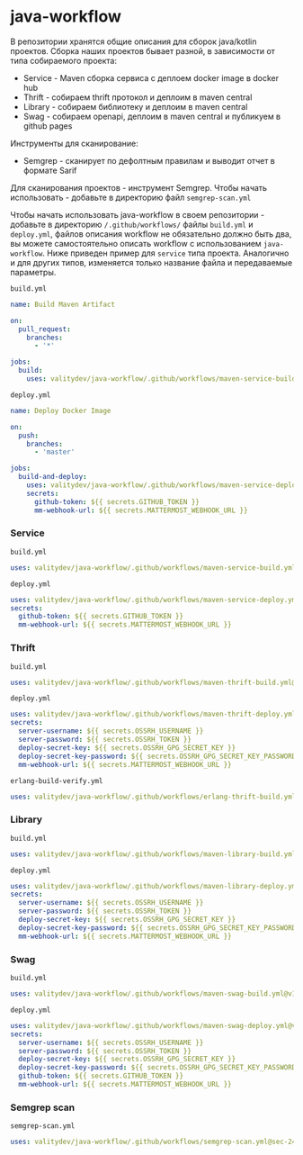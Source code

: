 # java-workflow

В репозитории хранятся общие описания для сборок java/kotlin проектов.
Сборка наших проектов бывает разной, в зависимости от типа собираемого проекта:
 - Service - Maven сборка сервиса с деплоем docker image в docker hub
 - Thrift  - собираем thrift протокол и деплоим в maven central
 - Library - собираем библиотеку и деплоим в maven central
 - Swag    - собираем openapi, деплоим в maven central и публикуем в github pages

 Инструменты для сканирование:
 - Semgrep - сканирует по дефолтным правилам и выводит отчет в формате Sarif

Для сканирования проектов - инструмент Semgrep.
Чтобы начать использовать - добавьте в директорию файл `semgrep-scan.yml`
 
Чтобы начать использовать java-workflow в своем репозитории - добавьте в директорию `/.github/workflows/` файлы
`build.yml` и `deploy.yml`, файлов описания workflow не обязательно должно быть два, вы можете самостоятельно описать workflow с использованием `java-workflow`.
Ниже приведен пример для `service` типа проекта. Аналогично и для других типов, изменяется только название файла и передаваемые параметры.

`build.yml`
```yaml
name: Build Maven Artifact

on:
  pull_request:
    branches:
      - '*'

jobs:
  build:
    uses: valitydev/java-workflow/.github/workflows/maven-service-build.yml@v1
```
`deploy.yml`
```yaml
name: Deploy Docker Image

on:
  push:
    branches:
      - 'master'

jobs:
  build-and-deploy:
    uses: valitydev/java-workflow/.github/workflows/maven-service-deploy.yml@v1
    secrets:
      github-token: ${{ secrets.GITHUB_TOKEN }}
      mm-webhook-url: ${{ secrets.MATTERMOST_WEBHOOK_URL }}
```

### Service
`build.yml`
```yaml
uses: valitydev/java-workflow/.github/workflows/maven-service-build.yml@v1
```
`deploy.yml`
```yaml
uses: valitydev/java-workflow/.github/workflows/maven-service-deploy.yml@v1
secrets:
  github-token: ${{ secrets.GITHUB_TOKEN }}
  mm-webhook-url: ${{ secrets.MATTERMOST_WEBHOOK_URL }}
```
### Thrift
`build.yml`
```yaml
uses: valitydev/java-workflow/.github/workflows/maven-thrift-build.yml@v1
```
`deploy.yml`
```yaml
uses: valitydev/java-workflow/.github/workflows/maven-thrift-deploy.yml@v1
secrets:
  server-username: ${{ secrets.OSSRH_USERNAME }}
  server-password: ${{ secrets.OSSRH_TOKEN }}
  deploy-secret-key: ${{ secrets.OSSRH_GPG_SECRET_KEY }}
  deploy-secret-key-password: ${{ secrets.OSSRH_GPG_SECRET_KEY_PASSWORD }}
  mm-webhook-url: ${{ secrets.MATTERMOST_WEBHOOK_URL }}
```
`erlang-build-verify.yml`
```yaml
uses: valitydev/java-workflow/.github/workflows/erlang-thrift-build.yml@v1
```
### Library
`build.yml`
```yaml
uses: valitydev/java-workflow/.github/workflows/maven-library-build.yml@v1
```
`deploy.yml`
```yaml
uses: valitydev/java-workflow/.github/workflows/maven-library-deploy.yml@v1
secrets:
  server-username: ${{ secrets.OSSRH_USERNAME }}
  server-password: ${{ secrets.OSSRH_TOKEN }}
  deploy-secret-key: ${{ secrets.OSSRH_GPG_SECRET_KEY }}
  deploy-secret-key-password: ${{ secrets.OSSRH_GPG_SECRET_KEY_PASSWORD }}
  mm-webhook-url: ${{ secrets.MATTERMOST_WEBHOOK_URL }}
```
### Swag
`build.yml`
```yaml
uses: valitydev/java-workflow/.github/workflows/maven-swag-build.yml@v1
```
`deploy.yml`
```yaml
uses: valitydev/java-workflow/.github/workflows/maven-swag-deploy.yml@v1
secrets:
  server-username: ${{ secrets.OSSRH_USERNAME }}
  server-password: ${{ secrets.OSSRH_TOKEN }}
  deploy-secret-key: ${{ secrets.OSSRH_GPG_SECRET_KEY }}
  deploy-secret-key-password: ${{ secrets.OSSRH_GPG_SECRET_KEY_PASSWORD }}
  github-token: ${{ secrets.GITHUB_TOKEN }}
  mm-webhook-url: ${{ secrets.MATTERMOST_WEBHOOK_URL }}
```

### Semgrep scan
`semgrep-scan.yml`
```yaml
uses: valitydev/java-workflow/.github/workflows/semgrep-scan.yml@sec-24
```